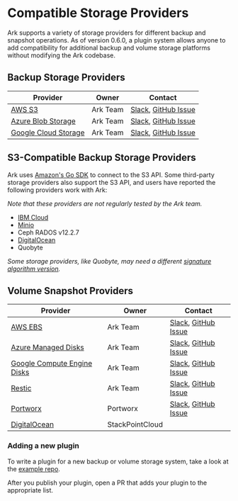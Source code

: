 # Compatible Storage Providers

Ark supports a variety of storage providers for different backup and snapshot operations. As of version 0.6.0, a plugin system allows anyone to add compatibility for additional backup and volume storage platforms without modifying the Ark codebase.

## Backup Storage Providers

| Provider                  | Owner    | Contact                         |
|---------------------------|----------|---------------------------------|
| [AWS S3][2]               | Ark Team | [Slack][10], [GitHub Issue][11] |
| [Azure Blob Storage][3]   | Ark Team | [Slack][10], [GitHub Issue][11] |
| [Google Cloud Storage][4] | Ark Team | [Slack][10], [GitHub Issue][11] |

## S3-Compatible Backup Storage Providers

Ark uses [Amazon's Go SDK][12] to connect to the S3 API. Some third-party storage providers also support the S3 API, and users have reported the following providers work with Ark:

_Note that these providers are not regularly tested by the Ark team._

 * [IBM Cloud][5]
 * [Minio][9]
 * Ceph RADOS v12.2.7
 * [DigitalOcean][7]
 * Quobyte

_Some storage providers, like Quobyte, may need a different [signature algorithm version][15]._

## Volume Snapshot Providers

| Provider                         | Owner           | Contact                         |
|----------------------------------|-----------------|---------------------------------|
| [AWS EBS][2]                     | Ark Team        | [Slack][10], [GitHub Issue][11] |
| [Azure Managed Disks][3]         | Ark Team        | [Slack][10], [GitHub Issue][11] |
| [Google Compute Engine Disks][4] | Ark Team        | [Slack][10], [GitHub Issue][11] |
| [Restic][1]                      | Ark Team        | [Slack][10], [GitHub Issue][11] |
| [Portworx][6]                    | Portworx        | [Slack][13], [GitHub Issue][14] |
| [DigitalOcean][7]                | StackPointCloud |                                 |

### Adding a new plugin

To write a plugin for a new backup or volume storage system, take a look at the [example repo][8].

After you publish your plugin, open a PR that adds your plugin to the appropriate list.

[1]: restic.md
[2]: aws-config.md
[3]: azure-config.md
[4]: gcp-config.md
[5]: ibm-config.md
[6]: https://docs.portworx.com/scheduler/kubernetes/ark.html
[7]: https://github.com/StackPointCloud/ark-plugin-digitalocean
[8]: https://github.com/heptio/ark-plugin-example/
[9]: get-started.md
[10]: https://kubernetes.slack.com/messages/ark-dr
[11]: https://github.com/heptio/ark/issues
[12]: https://github.com/aws/aws-sdk-go/aws
[13]: https://portworx.slack.com/messages/px-k8s
[14]: https://github.com/portworx/ark-plugin/issues
[15]: api-types/backupstoragelocation.md#aws
